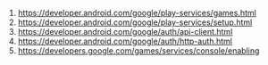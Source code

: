 1) https://developer.android.com/google/play-services/games.html
2) https://developer.android.com/google/play-services/setup.html
3) https://developer.android.com/google/auth/api-client.html
4) https://developer.android.com/google/auth/http-auth.html
5) https://developers.google.com/games/services/console/enabling